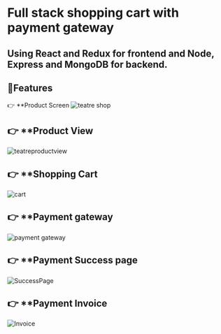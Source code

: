 # Full stack shopping cart with payment gateway
Using React and Redux for frontend and Node, Express and MongoDB for backend.
---
## 🔋Features
 👉 **Product Screen
![teatre shop](https://github.com/Vishwa-ud/Shopping_Cart/assets/94515855/26d14ac2-04c0-47b1-9ecb-26afa66fdf08)
## 👉 **Product View
![teatreproductview](https://github.com/Vishwa-ud/Shopping_Cart/assets/94515855/1afb5b72-2473-460e-9216-69e74e255157)
## 👉 **Shopping Cart
![cart](https://github.com/Vishwa-ud/Shopping_Cart/assets/94515855/8cb9164e-2ca1-4141-934d-d568c24a8585)
## 👉 **Payment gateway 
![payment gateway](https://github.com/Vishwa-ud/Shopping_Cart/assets/94515855/bf8ac824-178a-4117-b8d9-d4f1e64c2d7d)
## 👉 **Payment Success page
![SuccessPage](https://github.com/Vishwa-ud/Shopping_Cart/assets/94515855/dd3757f8-34a0-41c0-bb9b-d539b9c6f866)
## 👉 **Payment Invoice
![Invoice](https://github.com/Vishwa-ud/Shopping_Cart/assets/94515855/1f87b016-b322-4b63-8cb5-2a5761ea57ab)
